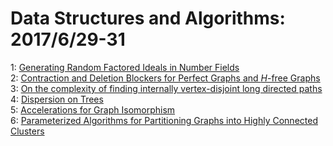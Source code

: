 # Data Structures and Algorithms: 2017/6/29-31  
1: [Generating Random Factored Ideals in Number Fields](https://doi.org/10.48550/arXiv.1612.06260)  
2: [Contraction and Deletion Blockers for Perfect Graphs and $H$-free Graphs](https://doi.org/10.48550/arXiv.1706.09052)  
3: [On the complexity of finding internally vertex-disjoint long directed  paths](https://doi.org/10.48550/arXiv.1706.09066)  
4: [Dispersion on Trees](https://doi.org/10.48550/arXiv.1706.09185)  
5: [Accelerations for Graph Isomorphism](https://doi.org/10.48550/arXiv.1706.09230)  
6: [Parameterized Algorithms for Partitioning Graphs into Highly Connected  Clusters](https://doi.org/10.48550/arXiv.1706.09487)  